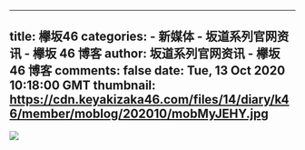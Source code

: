
---
title: 欅坂46
categories: 
    - 新媒体
    - 坂道系列官网资讯 - 欅坂 46 博客
author: 坂道系列官网资讯 - 欅坂 46 博客
comments: false
date: Tue, 13 Oct 2020 10:18:00 GMT
thumbnail: https://cdn.keyakizaka46.com/files/14/diary/k46/member/moblog/202010/mobMyJEHY.jpg
---

<div>   
<img src="https://cdn.keyakizaka46.com/files/14/diary/k46/member/moblog/202010/mobMyJEHY.jpg" referrerpolicy="no-referrer">  
</div>
            